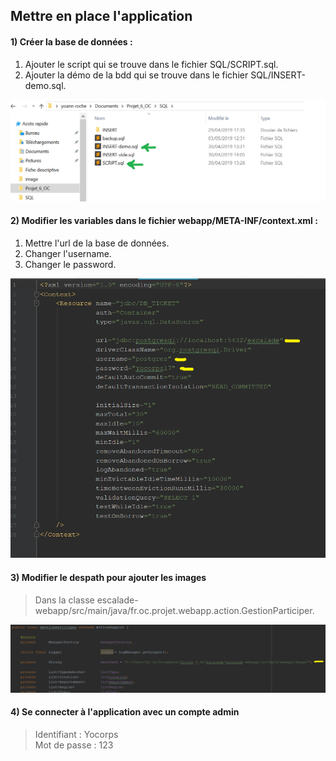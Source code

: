 ##  Mettre en place l'application

####  1) Créer la base de données :

   1. Ajouter le script qui se trouve dans le fichier SQL/SCRIPT.sql.
   2. Ajouter la démo de la bdd qui se trouve dans le fichier SQL/INSERT-demo.sql.
 
 ![automated like clockwork](doc/image/1.png)

####   2) Modifier les variables dans le fichier webapp/META-INF/context.xml :

   1. Mettre l'url de la base de données.
   2. Changer l'username.
   3. Changer le password.
   		
  ![automated like clockwork](doc/image/2.png)
  
####  3)  Modifier le despath pour ajouter les images
    
   > Dans la classe escalade-webapp/src/main/java/fr.oc.projet.webapp.action.GestionParticiper.
   
   ![automated like clockwork](doc/image/3.png)

####   4) Se connecter à l'application avec un compte admin
    
   > Identifiant : Yocorps <br>
     Mot de passe : 123
